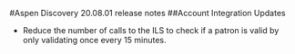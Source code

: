 #Aspen Discovery 20.08.01 release notes
##Account Integration Updates
- Reduce the number of calls to the ILS to check if a patron is valid by only validating once every 15 minutes. 